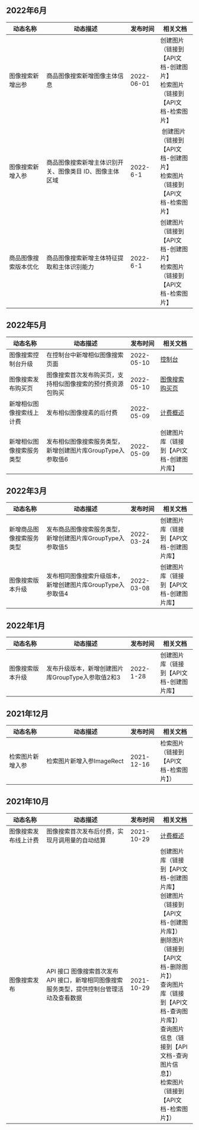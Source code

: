 <style> table th:nth-of-type(1) {width:20%; } table th:nth-of-type(2){ width:45%; } table th:nth-of-type(3){ width:16%; } table th:nth-of-type(4){ width:19%; } </style>

## 2022年6月
| 动态名称                 | 动态描述                                                   | 发布时间  | 相关文档                                                     |
| ------------------------ | ---------------------------------------------------------- | --------- | ------------------------------------------------------------ |
|图像搜索新增出参	|商品图像搜索新增图像主体信息|	2022-06-01	| 创建图片（链接到【API文档-创建图片】<br>检索图片（链接到【API文档-检索图片】|
|图像搜索新增入参|	商品图像搜索新增主体识别开关、图像类目 ID、图像主体区域|	2022-6-1|	 创建图片（链接到【API文档-创建图片】<br>检索图片（链接到【API文档-检索图片】|
|商品图像搜索版本优化	|商品图像搜索新增主体特征提取和主体识别能力	|2022-6-1	 |创建图片（链接到【API文档-创建图片】<br>检索图片（链接到【API文档-检索图片】|


## 2022年5月
| 动态名称                 | 动态描述                                                   | 发布时间  | 相关文档                                                     |
| ------------------------ | ---------------------------------------------------------- | --------- | ------------------------------------------------------------ |
| 图像搜索控制台升级       | 在控制台中新增相似图像搜索页面                             | 2022-05-10 | [控制台](https://console.cloud.tencent.com/tiia/searchimage) |
| 图像搜索发布购买页       | 图像搜索首次发布购买页，支持相似图像搜索的预付费资源包购买 | 2022-05-10 | [图像搜索购买页](https://buy.cloud.tencent.com/tiia_search)  |
| 新增相似图像搜索线上计费 | 发布相似图像搜素的后付费                                   | 2022-05-09  | [计费概述](https://cloud.tencent.com/document/product/1589/74549) |
| 新增相似图像搜索服务类型 | 发布相似图像搜索服务类型，新增创建图片库GroupType入参取值6 | 2022-05-09  | 创建图片库（链接到【API文档-创建图片库】                     |

## 2022年3月

| 动态名称                 | 动态描述                                                   | 发布时间  | 相关文档                                 |
| ------------------------ | ---------------------------------------------------------- | --------- | ---------------------------------------- |
| 新增商品图像搜索服务类型 | 发布商品图像搜索服务类型，新增创建图片库GroupType入参取值5 | 2022-03-24 | 创建图片库（链接到【API文档-创建图片库】 |
| 图像搜索版本升级         | 发布相同图像搜索升级版本，新增创建图片库GroupType入参取值4 | 2022-03-08  | 创建图片库（链接到【API文档-创建图片库】 |

## 2022年1月

| 动态名称         | 动态描述                                          | 发布时间  | 相关文档                                 |
| ---------------- | ------------------------------------------------- | --------- | ---------------------------------------- |
| 图像搜索版本升级 | 发布升级版本，新增创建图片库GroupType入参取值2和3 | 2022-1-28 | 创建图片库（链接到【API文档-创建图片库】 |

## 2021年12月

| 动态名称         | 动态描述                  | 发布时间   | 相关文档                               |
| ---------------- | ------------------------- | ---------- | -------------------------------------- |
| 检索图片新增入参 | 检索图片新增入参ImageRect | 2021-12-16 | 检索图片（链接到【API文档-检索图片】） |

## 2021年10月

| 动态名称             | 动态描述                                                     | 发布时间   | 相关文档                                                     |
| -------------------- | ------------------------------------------------------------ | ---------- | ------------------------------------------------------------ |
| 图像搜索发布线上计费 | 图像搜索首次发布后付费，实现月调用量的自动结算               | 2021-10-29 | [计费概述](https://cloud.tencent.com/document/product/1589/74549) |
| 图像搜索发布         | API 接口	图像搜索首次发布 API 接口，新增相同图像搜索服务类型，提供控制台管理活动及查看数据 | 2021-10-29 | 创建图片库（链接到【API文档-创建图片库】</br>创建图片（链接到【API文档-创建图片库】）</br>删除图片（链接到【API文档-删除图片】）</br>查询图片库（链接到【API文档-查询图片库】）</br>查询图片信息（链接到【API文档-查询图片信息】）</br>检索图片（链接到【API文档-检索图片】） |
